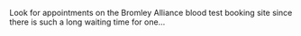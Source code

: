 Look for appointments on the Bromley Alliance blood test booking site since there is such a long waiting time for one...